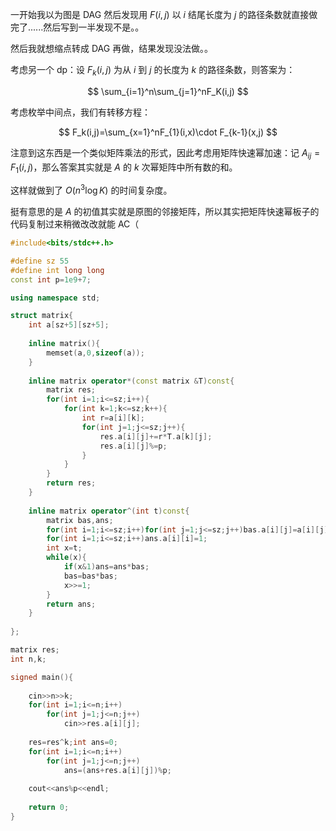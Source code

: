 一开始我以为图是 DAG 然后发现用 $F(i,j)$ 以 $i$ 结尾长度为 $j$ 的路径条数就直接做完了......然后写到一半发现不是。。

然后我就想缩点转成 DAG 再做，结果发现没法做。。

考虑另一个 dp：设 $F_k(i,j)$ 为从 $i$ 到 $j$ 的长度为 $k$ 的路径条数，则答案为：

$$
\sum_{i=1}^n\sum_{j=1}^nF_K(i,j)
$$

考虑枚举中间点，我们有转移方程：

$$
F_k(i,j)=\sum_{x=1}^nF_{1}(i,x)\cdot F_{k-1}(x,j)
$$

注意到这东西是一个类似矩阵乘法的形式，因此考虑用矩阵快速幂加速：记 $A_{ij}=F_1(i,j)$，那么答案其实就是 $A$ 的 $k$ 次幂矩阵中所有数的和。

这样就做到了 $O(n^3\log K)$ 的时间复杂度。

挺有意思的是 $A$ 的初值其实就是原图的邻接矩阵，所以其实把矩阵快速幂板子的代码复制过来稍微改改就能 AC（

```cpp
#include<bits/stdc++.h>

#define sz 55
#define int long long
const int p=1e9+7;

using namespace std;

struct matrix{
	int a[sz+5][sz+5];
	
	inline matrix(){
		memset(a,0,sizeof(a));
	}
	
	inline matrix operator*(const matrix &T)const{
		matrix res;
		for(int i=1;i<=sz;i++){
			for(int k=1;k<=sz;k++){
				int r=a[i][k];
				for(int j=1;j<=sz;j++){
					res.a[i][j]+=r*T.a[k][j];
					res.a[i][j]%=p;
				}
			}
		}
		return res;
	}
	
	inline matrix operator^(int t)const{
		matrix bas,ans;
		for(int i=1;i<=sz;i++)for(int j=1;j<=sz;j++)bas.a[i][j]=a[i][j]%p;
		for(int i=1;i<=sz;i++)ans.a[i][i]=1;
		int x=t;
		while(x){
			if(x&1)ans=ans*bas;
			bas=bas*bas;
			x>>=1;
		}
		return ans;
	}
	
};

matrix res;
int n,k;

signed main(){
	
	cin>>n>>k;
	for(int i=1;i<=n;i++)
		for(int j=1;j<=n;j++)
			cin>>res.a[i][j];
	
	res=res^k;int ans=0;
	for(int i=1;i<=n;i++)
		for(int j=1;j<=n;j++)
			ans=(ans+res.a[i][j])%p;
			
	cout<<ans%p<<endl;
	
	return 0;
}
```